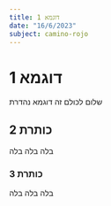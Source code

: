 ```yaml
---
title: דוגמא 1
date: "16/6/2023"
subject: camino-rojo
---
```


# דוגמא 1

שלום לכולם זה דוגמא נהדרת

## כותרת 2

בלה בלה בלה

### כותרת 3

בלה בלה בלה
